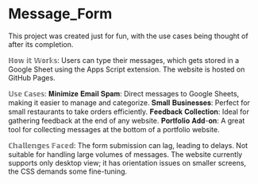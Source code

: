 # Message_Form
This project was created just for fun, with the use cases being thought of after its completion.

ℍ𝕠𝕨 𝕚𝕥 𝕎𝕠𝕣𝕜𝕤:
Users can type their messages, which gets stored in a Google Sheet using the Apps Script extension.
The website is hosted on GitHub Pages.

𝕌𝕤𝕖 ℂ𝕒𝕤𝕖𝕤:
𝐌𝐢𝐧𝐢𝐦𝐢𝐳𝐞 𝐄𝐦𝐚𝐢𝐥 𝐒𝐩𝐚𝐦: Direct messages to Google Sheets, making it easier to manage and categorize.
𝐒𝐦𝐚𝐥𝐥 𝐁𝐮𝐬𝐢𝐧𝐞𝐬𝐬𝐞𝐬: Perfect for small restaurants to take orders efficiently.
𝐅𝐞𝐞𝐝𝐛𝐚𝐜𝐤 𝐂𝐨𝐥𝐥𝐞𝐜𝐭𝐢𝐨𝐧: Ideal for gathering feedback at the end of any website.
𝐏𝐨𝐫𝐭𝐟𝐨𝐥𝐢𝐨 𝐀𝐝𝐝-𝐨𝐧: A great tool for collecting messages at the bottom of a portfolio website.

ℂ𝕙𝕒𝕝𝕝𝕖𝕟𝕘𝕖𝕤 𝔽𝕒𝕔𝕖𝕕:
The form submission can lag, leading to delays.
Not suitable for handling large volumes of messages.
The website currently supports only desktop view; it has orientation issues on smaller screens, the CSS demands some fine-tuning.
